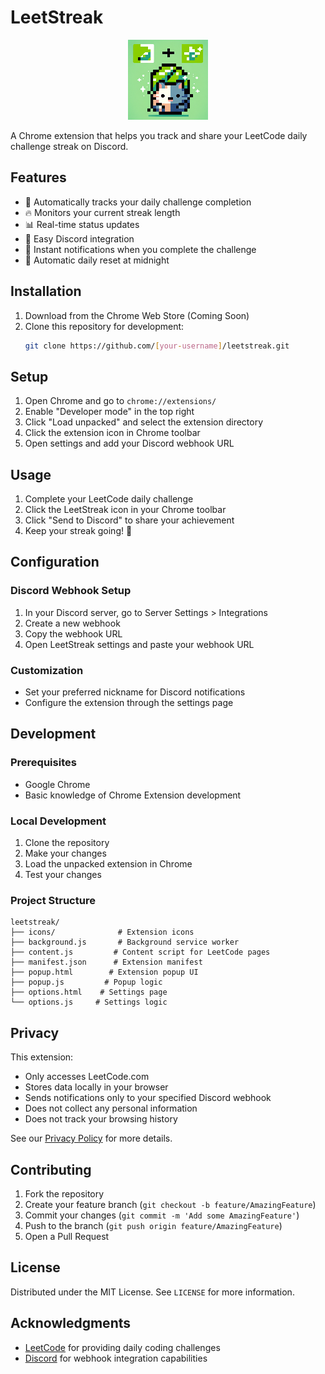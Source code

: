 # LeetStreak

<p align="center">
  <img src="icons/icon128.png" alt="LeetStreak Logo"/>
</p>

A Chrome extension that helps you track and share your LeetCode daily challenge streak on Discord.

## Features

- 🎯 Automatically tracks your daily challenge completion
- 🔥 Monitors your current streak length
- 📊 Real-time status updates
- 🤖 Easy Discord integration
- 🔔 Instant notifications when you complete the challenge
- 🌙 Automatic daily reset at midnight

## Installation

1. Download from the Chrome Web Store (Coming Soon)
2. Clone this repository for development:
   ```bash
   git clone https://github.com/[your-username]/leetstreak.git
   ```

## Setup

1. Open Chrome and go to `chrome://extensions/`
2. Enable "Developer mode" in the top right
3. Click "Load unpacked" and select the extension directory
4. Click the extension icon in Chrome toolbar
5. Open settings and add your Discord webhook URL

## Usage

1. Complete your LeetCode daily challenge
2. Click the LeetStreak icon in your Chrome toolbar
3. Click "Send to Discord" to share your achievement
4. Keep your streak going! 💪

## Configuration

### Discord Webhook Setup
1. In your Discord server, go to Server Settings > Integrations
2. Create a new webhook
3. Copy the webhook URL
4. Open LeetStreak settings and paste your webhook URL

### Customization
- Set your preferred nickname for Discord notifications
- Configure the extension through the settings page

## Development

### Prerequisites
- Google Chrome
- Basic knowledge of Chrome Extension development

### Local Development
1. Clone the repository
2. Make your changes
3. Load the unpacked extension in Chrome
4. Test your changes

### Project Structure
```
leetstreak/
├── icons/              # Extension icons
├── background.js       # Background service worker
├── content.js         # Content script for LeetCode pages
├── manifest.json      # Extension manifest
├── popup.html        # Extension popup UI
├── popup.js         # Popup logic
├── options.html    # Settings page
└── options.js     # Settings logic
```

## Privacy

This extension:
- Only accesses LeetCode.com
- Stores data locally in your browser
- Sends notifications only to your specified Discord webhook
- Does not collect any personal information
- Does not track your browsing history

See our [Privacy Policy](PRIVACY.md) for more details.

## Contributing

1. Fork the repository
2. Create your feature branch (`git checkout -b feature/AmazingFeature`)
3. Commit your changes (`git commit -m 'Add some AmazingFeature'`)
4. Push to the branch (`git push origin feature/AmazingFeature`)
5. Open a Pull Request

## License

Distributed under the MIT License. See `LICENSE` for more information.

## Acknowledgments

* [LeetCode](https://leetcode.com) for providing daily coding challenges
* [Discord](https://discord.com) for webhook integration capabilities
